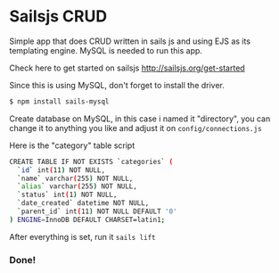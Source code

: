 # Sailsjs CRUD

Simple app that does CRUD written in sails js and using EJS as its templating engine. MySQL is needed to run this app.

Check here to get started on sailsjs http://sailsjs.org/get-started

Since this is using MySQL, don't forget to install the driver.

```sh
$ npm install sails-mysql
```
Create database on MySQL, in this case i named it "directory", you can change it to anything you like and adjust it on ```config/connections.js```

Here is the "category" table script 
```sh
CREATE TABLE IF NOT EXISTS `categories` (
  `id` int(11) NOT NULL,
  `name` varchar(255) NOT NULL,
  `alias` varchar(255) NOT NULL,
  `status` int(1) NOT NULL,
  `date_created` datetime NOT NULL,
  `parent_id` int(11) NOT NULL DEFAULT '0'
) ENGINE=InnoDB DEFAULT CHARSET=latin1;
```
After everything is set, run it ```sails lift```

### Done!
